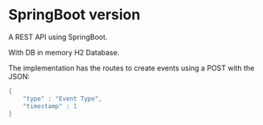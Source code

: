 # SpringBoot version
 
A REST API using SpringBoot. 

With DB in memory H2 Database.

The implementation has the routes to create events using a POST with the JSON:
```java
{
    "type" : "Event Type",
    "timestamp" : 1
}
```